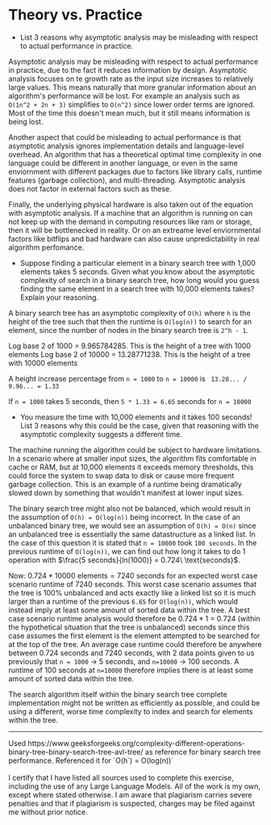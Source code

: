 # Theory vs. Practice

- List 3 reasons why asymptotic analysis may be misleading with respect to
  actual performance in practice.

Asymptotic analysis may be misleading with respect to actual performance in practice, due to the fact it reduces information by design. Asymptotic analysis focuses on te growth rate as the input size increases to relatively large values. This means naturally that more granular information about an algorithm's performance will be lost. For example an analysis such as `O(1n^2 + 2n + 3)` simplifies to `O(n^2)` since lower order terms are ignored. Most of the time this doesn't mean much, but it still means information is being lost.

Another aspect that could be misleading to actual performance is that asymptotic analysis ignores implementation details and language-level overhead. An algorithm that has a theoretical optimal time complexity in one language could be different in another language, or even in the same enviornment with different packages due to factors like library calls, runtime features (garbage collection), and multi-threading. Asymptotic analysis does not factor in external factors such as these.

Finally, the underlying physical hardware is also taken out of the equation with asymptotic analysis. If a machine that an algorithm is running on can not keep up with the demand in computing resources like ram or storage, then it will be bottlenecked in reality. Or on an extreame level enviornmental factors like bitflips and bad hardware can also cause unpredictability in real algorithm perfomance.

- Suppose finding a particular element in a binary search tree with 1,000
  elements takes 5 seconds. Given what you know about the asymptotic complexity
  of search in a binary search tree, how long would you guess finding the same
  element in a search tree with 10,000 elements takes? Explain your reasoning.

A binary search tree has an asymptotic complexity of `O(h)` where `h` is the height of the tree such that then the runtime is `O(log(n))` to search for an element, since the number of nodes in the binary search tree is `2^h - 1`.

Log base 2 of 1000 = 9.965784285. This is the height of a tree with 1000 elements
Log base 2 of 10000 = 13.28771238. This is the height of a tree with 10000 elements

A height increase percentage from `n = 1000` to `n = 10000` is ` 13.28... / 9.96... = 1.33`

If `n = 1000` takes 5 seconds, then `5 * 1.33 = 6.65` seconds for `n = 10000`

- You measure the time with 10,000 elements and it takes 100 seconds! List 3
  reasons why this could be the case, given that reasoning with the asymptotic
  complexity suggests a different time.

The machine running the algorithm could be subject to hardware limitations. In a scenario where at smaller input sizes, the algorithm fits comfortable in cache or RAM, but at 10,000 elements it exceeds memory thresholds, this could force the system to swap data to disk or cause more frequent garbage collection. This is an example of
a runtime being dramatically slowed down by something that wouldn't manifest at lower input sizes.

The binary search tree might also not be balanced, which would result in the assumption of `O(h) = O(log(n))` being incorrect. In the case of an unbalanced
binary tree, we would see an assumption of `O(h) = O(n)` since an unbalanced tree is essentially the same datastructure as a linked list. In the case of this question it is stated that `n = 10000` took `100 seconds`. In the previous runtime of `O(log(n))`, we can find out how long it takes to do 1 operation with $\frac{5 seconds}{ln(1000)} = 0.724\ \text{seconds}$.

Now: $0.724 * 10000 \ \text{elements} = 7240 \ \text{seconds}$ for an expected worst case scenario runtime of 7240 seconds. This worst case scenario assumes that the tree is 100% unbalanced and acts exactly like a linked list so it is much larger than a runtime of the previous `6.65` for `O(log(n))`, which would instead imply at least some amount of sorted data within the tree. A best case scenario runtime analysis would therefore be $0.724 * 1$ = 0.724 (within the hypothetical situation that the tree is unbalanced) seconds since this case assumes the first element is the element attempted to be searched for at the top of the tree. An average case runtime could therefore be anywhere between 0.724 seconds and 7240 seconds, with 2 data points given to us previously that `n = 1000` -> 5 seconds, and `n=10000` -> 100 seconds. A runtime of 100 seconds at `n=10000` therefore implies there is at least some amount of sorted data within the tree. 

The search algorithm itself within the binary search tree complete implementation might not be written as efficiently as possible, and could be using a different, worse time complexity to index and search for elements within the tree.

<hr>
Used https://www.geeksforgeeks.org/complexity-different-operations-binary-tree-binary-search-tree-avl-tree/ as reference for binary search tree performance. Referenced it for `O(h`) = O(log(n))`
<br><br>
I certify that I have listed all sources used to complete this exercise, including the use of any Large Language Models. All of the work is my own, except where stated otherwise. I am aware that plagiarism carries severe penalties and that if plagiarism is suspected, charges may be filed against me without prior notice.
